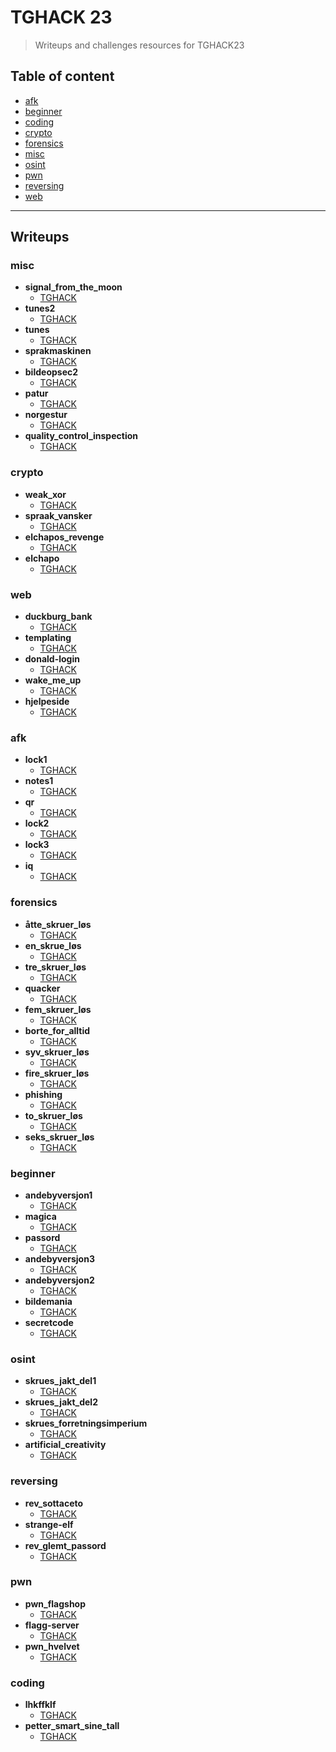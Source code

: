 
# TGHACK 23
> Writeups and challenges resources for TGHACK23


## Table of content
- [afk](#misc)
- [beginner](#beginner)
- [coding](#coding)
- [crypto](#crypto)
- [forensics](#forensics)
- [misc](#misc)
- [osint](#osint)
- [pwn](#pwn)
- [reversing](#reversing)
- [web](#pwn)

---

## Writeups

### misc
 - **signal_from_the_moon**
	 - [TGHACK](/writeups/misc/signal_from_the_moon/TGHACK)  
 - **tunes2**
	 - [TGHACK](/writeups/misc/tunes2/TGHACK)  
 - **tunes**
	 - [TGHACK](/writeups/misc/tunes/TGHACK)  
 - **sprakmaskinen**
	 - [TGHACK](/writeups/misc/sprakmaskinen/TGHACK)  
 - **bildeopsec2**
	 - [TGHACK](/writeups/misc/bildeopsec2/TGHACK)  
 - **patur**
	 - [TGHACK](/writeups/misc/patur/TGHACK)  
 - **norgestur**
	 - [TGHACK](/writeups/misc/norgestur/TGHACK)  
 - **quality_control_inspection**
	 - [TGHACK](/writeups/misc/quality_control_inspection/TGHACK)  
### crypto
 - **weak_xor**
	 - [TGHACK](/writeups/crypto/weak_xor/TGHACK)  
 - **spraak_vansker**
	 - [TGHACK](/writeups/crypto/spraak_vansker/TGHACK)  
 - **elchapos_revenge**
	 - [TGHACK](/writeups/crypto/elchapos_revenge/TGHACK)  
 - **elchapo**
	 - [TGHACK](/writeups/crypto/elchapo/TGHACK)  
### web
 - **duckburg_bank**
	 - [TGHACK](/writeups/web/duckburg_bank/TGHACK)  
 - **templating**
	 - [TGHACK](/writeups/web/templating/TGHACK)  
 - **donald-login**
	 - [TGHACK](/writeups/web/donald-login/TGHACK)  
 - **wake_me_up**
	 - [TGHACK](/writeups/web/wake_me_up/TGHACK)  
 - **hjelpeside**
	 - [TGHACK](/writeups/web/hjelpeside/TGHACK)  
### afk
 - **lock1**
	 - [TGHACK](/writeups/afk/lock1/TGHACK)  
 - **notes1**
	 - [TGHACK](/writeups/afk/notes1/TGHACK)  
 - **qr**
	 - [TGHACK](/writeups/afk/qr/TGHACK)  
 - **lock2**
	 - [TGHACK](/writeups/afk/lock2/TGHACK)  
 - **lock3**
	 - [TGHACK](/writeups/afk/lock3/TGHACK)  
 - **iq**
	 - [TGHACK](/writeups/afk/iq/TGHACK)  
### forensics
 - **åtte_skruer_løs**
	 - [TGHACK](/writeups/forensics/åtte_skruer_løs/TGHACK)  
 - **en_skrue_løs**
	 - [TGHACK](/writeups/forensics/en_skrue_løs/TGHACK)  
 - **tre_skruer_løs**
	 - [TGHACK](/writeups/forensics/tre_skruer_løs/TGHACK)  
 - **quacker**
	 - [TGHACK](/writeups/forensics/quacker/TGHACK)  
 - **fem_skruer_løs**
	 - [TGHACK](/writeups/forensics/fem_skruer_løs/TGHACK)  
 - **borte_for_alltid**
	 - [TGHACK](/writeups/forensics/borte_for_alltid/TGHACK)  
 - **syv_skruer_løs**
	 - [TGHACK](/writeups/forensics/syv_skruer_løs/TGHACK)  
 - **fire_skruer_løs**
	 - [TGHACK](/writeups/forensics/fire_skruer_løs/TGHACK)  
 - **phishing**
	 - [TGHACK](/writeups/forensics/phishing/TGHACK)  
 - **to_skruer_løs**
	 - [TGHACK](/writeups/forensics/to_skruer_løs/TGHACK)  
 - **seks_skruer_løs**
	 - [TGHACK](/writeups/forensics/seks_skruer_løs/TGHACK)  
### beginner
 - **andebyversjon1**
	 - [TGHACK](/writeups/beginner/andebyversjon1/TGHACK)  
 - **magica**
	 - [TGHACK](/writeups/beginner/magica/TGHACK)  
 - **passord**
	 - [TGHACK](/writeups/beginner/passord/TGHACK)  
 - **andebyversjon3**
	 - [TGHACK](/writeups/beginner/andebyversjon3/TGHACK)  
 - **andebyversjon2**
	 - [TGHACK](/writeups/beginner/andebyversjon2/TGHACK)  
 - **bildemania**
	 - [TGHACK](/writeups/beginner/bildemania/TGHACK)  
 - **secretcode**
	 - [TGHACK](/writeups/beginner/secretcode/TGHACK)  
### osint
 - **skrues_jakt_del1**
	 - [TGHACK](/writeups/osint/skrues_jakt_del1/TGHACK)  
 - **skrues_jakt_del2**
	 - [TGHACK](/writeups/osint/skrues_jakt_del2/TGHACK)  
 - **skrues_forretningsimperium**
	 - [TGHACK](/writeups/osint/skrues_forretningsimperium/TGHACK)  
 - **artificial_creativity**
	 - [TGHACK](/writeups/osint/artificial_creativity/TGHACK)  
### reversing
 - **rev_sottaceto**
	 - [TGHACK](/writeups/reversing/rev_sottaceto/TGHACK)  
 - **strange-elf**
	 - [TGHACK](/writeups/reversing/strange-elf/TGHACK)  
 - **rev_glemt_passord**
	 - [TGHACK](/writeups/reversing/rev_glemt_passord/TGHACK)  
### pwn
 - **pwn_flagshop**
	 - [TGHACK](/writeups/pwn/pwn_flagshop/TGHACK)  
 - **flagg-server**
	 - [TGHACK](/writeups/pwn/flagg-server/TGHACK)  
 - **pwn_hvelvet**
	 - [TGHACK](/writeups/pwn/pwn_hvelvet/TGHACK)  
### coding
 - **lhkffklf**
	 - [TGHACK](/writeups/coding/lhkffklf/TGHACK)  
 - **petter_smart_sine_tall**
	 - [TGHACK](/writeups/coding/petter_smart_sine_tall/TGHACK)  

